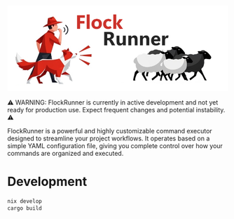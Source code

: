 ![FlockRunner logo](./logo.png)

⚠️ WARNING: FlockRunner is currently in active development and not yet ready for production use. Expect frequent changes and potential instability. ⚠️

FlockRunner is a powerful and highly customizable command executor designed to streamline your project workflows. It operates based on a simple YAML configuration file, giving you complete control over how your commands are organized and executed.

# Development

```
nix develop
cargo build
```


